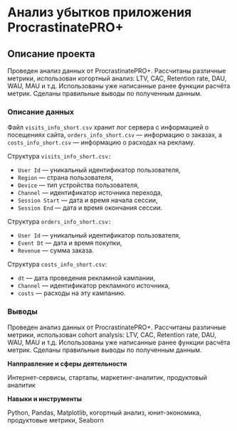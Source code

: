 # Анализ убытков приложения ProcrastinatePRO+

## Описание проекта

Проведен анализ данных от ProcrastinatePRO+. Рассчитаны различные метрики, использован когoртный анализ: LTV, CAC, Retention rate, DAU, WAU, MAU и т.д. Использованы уже написанные ранее функции расчёта метрик. Сделаны правильные выводы по полученным данным.

### Описание данных

Файл `visits_info_short.csv` хранит лог сервера с информацией о посещениях сайта, `orders_info_short.csv` — информацию о заказах, а `costs_info_short.csv` — информацию о расходах на рекламу.

Структура `visits_info_short.csv:`

- `User Id` — уникальный идентификатор пользователя,
- `Region` — страна пользователя,
- `Device` — тип устройства пользователя,
- `Channel` — идентификатор источника перехода,
- `Session Start` — дата и время начала сессии,
- `Session End` — дата и время окончания сессии.

Структура `orders_info_short.csv:`

- `User Id` — уникальный идентификатор пользователя,
- `Event Dt` — дата и время покупки,
- `Revenue` — сумма заказа.

Структура `costs_info_short.csv`:

- `dt` — дата проведения рекламной кампании,
- `Channel` — идентификатор рекламного источника,
- `costs` — расходы на эту кампанию.

### Выводы

Проведен анализ данных от ProcrastinatePRO+. Рассчитаны различные метрики, использован cohort analysis: LTV, CAC, Retention rate, DAU, WAU, MAU и т.д. Использованы уже написанные ранее функции расчёта метрик. Сделаны правильные выводы по полученным данным.

**Напправление и сферы деятельности**

Интернет-сервисы, стартапы, маркетинг-аналитик, продуктовый аналитик

**Навыки и инструменты**

Python, Pandas, Matplotlib, когортный анализ, юнит-экономика, продуктовые метрики, Seaborn
